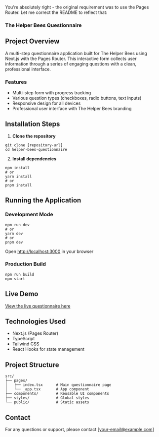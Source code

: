You're absolutely right - the original requirement was to use the Pages Router. Let me correct the README to reflect that:

### The Helper Bees Questionnaire

## Project Overview

A multi-step questionnaire application built for The Helper Bees using Next.js with the Pages Router. This interactive form collects user information through a series of engaging questions with a clean, professional interface.

### Features

- Multi-step form with progress tracking
- Various question types (checkboxes, radio buttons, text inputs)
- Responsive design for all devices
- Professional user interface with The Helper Bees branding


## Installation Steps

1. **Clone the repository**

```shellscript
git clone [repository-url]
cd helper-bees-questionnaire
```


2. **Install dependencies**

```shellscript
npm install
# or
yarn install
# or
pnpm install
```




## Running the Application

### Development Mode

```shellscript
npm run dev
# or
yarn dev
# or
pnpm dev
```

Open [http://localhost:3000](http://localhost:3000) in your browser

### Production Build

```shellscript
npm run build
npm start
```

## Live Demo

[View the live questionnaire here](https://helper-bees-questionnaire.vercel.app)
<!-- Replace with your actual deployed URL when available -->

## Technologies Used

- Next.js (Pages Router)
- TypeScript
- Tailwind CSS
- React Hooks for state management


## Project Structure

```plaintext
src/
├── pages/
│   ├── index.tsx      # Main questionnaire page
│   └── _app.tsx       # App component
├── components/        # Reusable UI components
├── styles/            # Global styles
└── public/            # Static assets
```

## Contact

For any questions or support, please contact [[your-email@example.com](mailto:your-email@example.com)]
